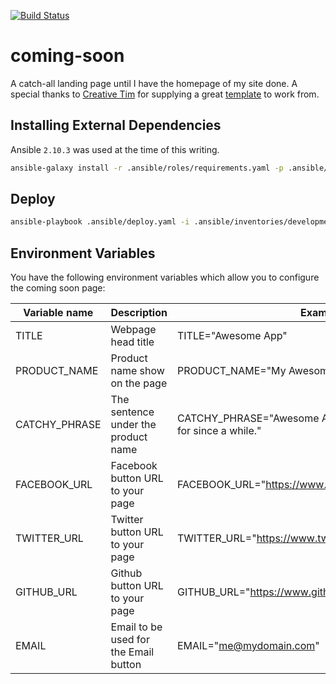 [![Build Status](https://drone.kiwi-labs.net/api/badges/Diesel-Net/coming-soon/status.svg)](https://drone.kiwi-labs.net/Diesel-Net/coming-soon)

# coming-soon
A catch-all landing page until I have the homepage of my site done. A special thanks to [Creative Tim](http://www.creative-tim.com) for supplying a great [template](https://www.creative-tim.com/product/coming-sssoon-page) to work from.

## Installing External Dependencies
Ansible `2.10.3` was used at the time of this writing.
```bash
ansible-galaxy install -r .ansible/roles/requirements.yaml -p .ansible/roles --force
```

## Deploy
```bash
ansible-playbook .ansible/deploy.yaml -i .ansible/inventories/development/hosts --vault-id ~/.tokens/vault.txt
```

## Environment Variables

You have the following environment variables which allow you to configure the
coming soon page:

| Variable name | Description                           | Example                                                                |
|---------------|---------------------------------------|------------------------------------------------------------------------|
| TITLE         | Webpage head title                    | TITLE="Awesome App"                                                    |
| PRODUCT_NAME  | Product name show on the page         | PRODUCT_NAME="My Awesome App"                                          |
| CATCHY_PHRASE | The sentence under the product name   | CATCHY_PHRASE="Awesome App is what you were looking for since a while."|
| FACEBOOK_URL  | Facebook button URL to your page      | FACEBOOK_URL="https://www.facebook.com/awesomeapp"                     |
| TWITTER_URL   | Twitter button URL to your page       | TWITTER_URL="https://www.twitter.com/awesomeapp"                       |
| GITHUB_URL    | Github button URL to your page        | GITHUB_URL="https://www.github.com/awesomeapp"                         |
| EMAIL         | Email to be used for the Email button | EMAIL="me@mydomain.com"                                                |

